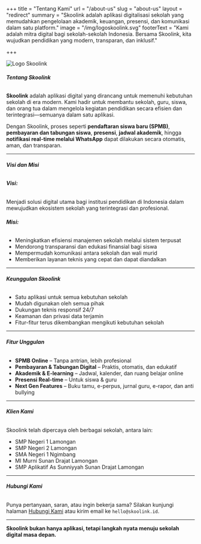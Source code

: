 +++
title = "Tentang Kami"
url = "/about-us"
slug = "about-us"
layout = "redirect"
summary = "Skoolink adalah aplikasi digitalisasi sekolah yang memudahkan pengelolaan akademik, keuangan, presensi, dan komunikasi dalam satu platform."
image = "/img/logoskoolink.svg"
footerText = "Kami adalah mitra digital bagi sekolah-sekolah Indonesia. Bersama Skoolink, kita wujudkan pendidikan yang modern, transparan, dan inklusif."


+++

![Logo Skoolink](/img/logoskoolink.svg)

###### **Tentang Skoolink**

**Skoolink** adalah aplikasi digital yang dirancang untuk memenuhi kebutuhan sekolah di era modern. Kami hadir untuk membantu sekolah, guru, siswa, dan orang tua dalam mengelola kegiatan pendidikan secara efisien dan terintegrasi—semuanya dalam satu aplikasi.

Dengan Skoolink, proses seperti **pendaftaran siswa baru (SPMB)**, **pembayaran dan tabungan siswa**, **presensi**, **jadwal akademik**, hingga **notifikasi real-time melalui WhatsApp** dapat dilakukan secara otomatis, aman, dan transparan.

---

###### **Visi dan Misi**

###### **Visi:**  
Menjadi solusi digital utama bagi institusi pendidikan di Indonesia dalam mewujudkan ekosistem sekolah yang terintegrasi dan profesional.

###### **Misi:**  
- Meningkatkan efisiensi manajemen sekolah melalui sistem terpusat  
- Mendorong transparansi dan edukasi finansial bagi siswa  
- Mempermudah komunikasi antara sekolah dan wali murid  
- Memberikan layanan teknis yang cepat dan dapat diandalkan

---

###### **Keunggulan Skoolink**
- Satu aplikasi untuk semua kebutuhan sekolah  
- Mudah digunakan oleh semua pihak  
- Dukungan teknis responsif 24/7  
- Keamanan dan privasi data terjamin  
- Fitur-fitur terus dikembangkan mengikuti kebutuhan sekolah

---

###### **Fitur Unggulan**

- **SPMB Online** – Tanpa antrian, lebih profesional  
- **Pembayaran & Tabungan Digital** – Praktis, otomatis, dan edukatif  
- **Akademik & E-learning** – Jadwal, kalender, dan ruang belajar online  
- **Presensi Real-time** – Untuk siswa & guru  
- **Next Gen Features** – Buku tamu, e-perpus, jurnal guru, e-rapor, dan anti bullying

---

###### **Klien Kami**

Skoolink telah dipercaya oleh berbagai sekolah, antara lain:

- SMP Negeri 1 Lamongan  
- SMP Negeri 2 Lamongan  
- SMA Negeri 1 Ngimbang  
- MI Murni Sunan Drajat Lamongan  
- SMP Aplikatif As Sunniyyah Sunan Drajat Lamongan

---

###### **Hubungi Kami**

Punya pertanyaan, saran, atau ingin bekerja sama? Silakan kunjungi halaman [Hubungi Kami](/contact) atau kirim email ke `hello@skoolink.id`.

---

**Skoolink bukan hanya aplikasi, tetapi langkah nyata menuju sekolah digital masa depan.**
